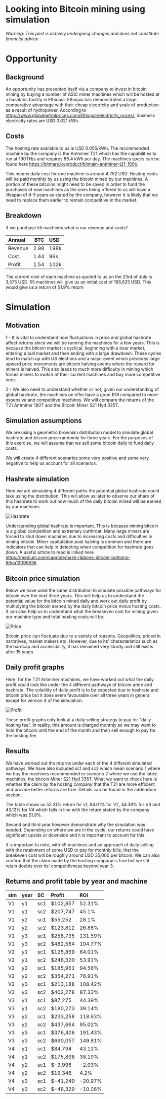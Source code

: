 # Looking into Bitcoin mining using simulation

*Warning: This post is actively undergoing changes and does not constitute financial advice*

# Opportunity

## Background

An opportunity has presented itself via a company to invest in bitcoin mining by buying a number of ASIC miner machines which will be hosted at a hashlabs facility in Ethiopia. Ethiopia has demonstrated a large comparative advantage with their cheap electricity and scale of production as a result of hydropower. According to https://www.globalpetrolprices.com/Ethiopia/electricity_prices/, business electricity rates are USD 0.021 kWh. 

## Costs

The hosting rate available to us is USD 0.055/kWh. The recommended machine by the company is the Antminer T21 which has the capabilities to run at 190TH/s and requires 86.4 kWh per day. The machines specs can be found here https://bitmars.io/product/bitmain-antminer-t21-190t/. 

This means daily cost for one machine is around 4.752 USD. Hosting costs will be paid monthly by us using the bitcoin mined by our machines. A portion of these bitcoins might need to be saved in order to fund the purchases of new machines as the ones being offered to us will have a lifespan of 4-5 years as stated by the company, however it is likely that we need to replace them earlier to remain competitive in the market.

## Breakdown

If we purchase 55 machines what is our revenue and costs?

<table class="table" style="">
 <thead>
  <tr>
   <th style="text-align:left;"> Annual </th>
   <th style="text-align:right;"> BTC </th>
   <th style="text-align:left;"> USD </th>
  </tr>
 </thead>
<tbody>
  <tr>
   <td style="text-align:left;"> Revenue </td>
   <td style="text-align:right;"> 2.98 </td>
   <td style="text-align:left;"> 198k </td>
  </tr>
  <tr>
   <td style="text-align:left;"> Cost </td>
   <td style="text-align:right;"> 1.44 </td>
   <td style="text-align:left;"> 96k </td>
  </tr>
  <tr>
   <td style="text-align:left;"> Profit </td>
   <td style="text-align:right;"> 1.54 </td>
   <td style="text-align:left;"> 102k </td>
  </tr>
</tbody>
</table>

The current cost of each machine as quoted to us on the 23rd of July is 3,575 USD. 55 machines will give us an initial cost of 196,625 USD. This would give us a return of 51.9% return 

# Simulation

## Motivation

1 - It is vital to understand how fluctuations in price and global hashrate affect returns since we will be running the machines for a few years. This is because the bitcoin market is cyclical, beginning with a bear market, entering a bull market and then ending with a large drawdown. These cycles tend to match up with US elections and a major event which precedes large upward price movements are bitcoin halving events where the reward for miners is halved. This also leads to much more difficulty in mining which forces miners to switch of their current machines and buy more competitive ones.

2 - We also need to understand whether or not, given our understanding of global hashrate, the machines on offer have a good ROI compared to more expensive and competitive machines. We will compare the returns of the T21 Antminer 190T and the Bitcoin Miner S21 Hyd 335T.

## Simulation assumptions

We are using a geometric brownian distribution model to simulate global hashrate and bitcoin price randomly for three years. For the purposes of this exercise, we will assume that we sell some bitcoin daily to fund daily costs.

We will create 4 different scenarios some very positive and some very negative to help us account for all scenarios.

## Hashrate simulation

Here we are simulating 4 different paths the potential global hashrate could take using the distribution. This will allow us later to observe our share of this hashrate to work out how much of the daily bitcoin mined will be earned by our machines.

![Hashrate](/nugaalcapital.github.io/_posts/shashrate.png)

Understanding global hashrate is important. This is because mining bitcoin is a global competition and extremely cutthroat. Many large miners are forced to shut down machines due to increasing costs and difficulties in mining bitcoin. Miner capitulation post halving is common and there are indicators that can help in detecting when competition for hashrate goes down. A useful article to read is linked here https://medium.com/capriole/hash-ribbons-bitcoin-bottoms-60da13095836. 


## Bitcoin price simulation

Below we have used the same distribution to simulate possible pathways for bitcoin over the next three years. This will help us to understand the potential value for the bitcoin mined daily and work out daily profit by multiplying the bitcoin earned by the daily bitcoin price minus hosting costs. It can also help us to understand what the breakeven cost for mining given our machine type and total hosting costs will be.

![Price](/_posts/price.png)


Bitcoin price can fluctuate due to a variety of reasons. Geopolitics, priced in narratives, market makers etc. However, due to its' characteristics such as the hardcap and accessibility, it has remained very sturdy and still exists after 15 years. 


## Daily profit graphs

Here, for the T21 Antminer machines, we have worked out what the daily profit could look like under the 4 different pathways of bitcoin price and hashrate. The volatility of daily profit is to be expected due to hashrate and bitcoin price but it does seem favourable over all three years in general except for version 4 of the simulation.

![Profit](/_posts/profit.png)

These profit graphs only look at a daily selling strategy to pay for "daily hosting fee". In reality, this amount is charged monthly so we may want to hold the bitcoin until the end of the month and then sell enough to pay for the hosting fee. 

## Results

We have worked out the returns under each of the 4 different simulated pathways. We have also included sc1 and sc2 which mean scenario 1 where we buy the machines recommended or scenario 2 where we use the latest machines, the bitcoin Miner S21 Hyd 335T. What we want to check here is whether the claim by the hosting company that the T21 are more efficient and provide better returns are true. Details can be found in the addendum section. 

The table shows us 52.31% return for v1, 64.01% for V2, 44.39% for V3 and 43.12% for V4 which falls in line with the return stated by the company which was 51.9%.

Second and third year however demonstrate why the simulation was needed. Depending on where we are in the cycle, our returns could have significant upside or downside and it is important to account for this.

It is important to note, with 55 machines and an approach of daily selling with the retainment of some USD to pay for monthly bills, that the breakeven cost will be roughly around USD 35,000 per bitcoin. We can also confirm that the claim made by the hosting company is true but we stil retain doubts over its' competitivness beyond year 3.

## Returns and profit table by year and machine

<table class="table" style="">
 <thead>
  <tr>
   <th style="text-align:left;"> sim </th>
   <th style="text-align:left;"> year </th>
   <th style="text-align:left;"> SC </th>
   <th style="text-align:left;"> Profit </th>
   <th style="text-align:left;"> ROI </th>
  </tr>
 </thead>
<tbody>
  <tr>
   <td style="text-align:left;"> V1 </td>
   <td style="text-align:left;"> y1 </td>
   <td style="text-align:left;"> sc1 </td>
   <td style="text-align:left;"> $102,857 </td>
   <td style="text-align:left;"> 52.31% </td>
  </tr>
  <tr>
   <td style="text-align:left;"> V1 </td>
   <td style="text-align:left;"> y1 </td>
   <td style="text-align:left;"> sc2 </td>
   <td style="text-align:left;"> $207,747 </td>
   <td style="text-align:left;"> 45.1% </td>
  </tr>
  <tr>
   <td style="text-align:left;"> V1 </td>
   <td style="text-align:left;"> y2 </td>
   <td style="text-align:left;"> sc1 </td>
   <td style="text-align:left;"> $55,252 </td>
   <td style="text-align:left;"> 28.1% </td>
  </tr>
  <tr>
   <td style="text-align:left;"> V1 </td>
   <td style="text-align:left;"> y2 </td>
   <td style="text-align:left;"> sc2 </td>
   <td style="text-align:left;"> $123,812 </td>
   <td style="text-align:left;"> 26.88% </td>
  </tr>
  <tr>
   <td style="text-align:left;"> V1 </td>
   <td style="text-align:left;"> y3 </td>
   <td style="text-align:left;"> sc1 </td>
   <td style="text-align:left;"> $258,735 </td>
   <td style="text-align:left;"> 131.59% </td>
  </tr>
  <tr>
   <td style="text-align:left;"> V1 </td>
   <td style="text-align:left;"> y3 </td>
   <td style="text-align:left;"> sc2 </td>
   <td style="text-align:left;"> $482,584 </td>
   <td style="text-align:left;"> 104.77% </td>
  </tr>
  <tr>
   <td style="text-align:left;"> V2 </td>
   <td style="text-align:left;"> y1 </td>
   <td style="text-align:left;"> sc1 </td>
   <td style="text-align:left;"> $125,869 </td>
   <td style="text-align:left;"> 64.01% </td>
  </tr>
  <tr>
   <td style="text-align:left;"> V2 </td>
   <td style="text-align:left;"> y1 </td>
   <td style="text-align:left;"> sc2 </td>
   <td style="text-align:left;"> $248,320 </td>
   <td style="text-align:left;"> 53.91% </td>
  </tr>
  <tr>
   <td style="text-align:left;"> V2 </td>
   <td style="text-align:left;"> y2 </td>
   <td style="text-align:left;"> sc1 </td>
   <td style="text-align:left;"> $185,961 </td>
   <td style="text-align:left;"> 94.58% </td>
  </tr>
  <tr>
   <td style="text-align:left;"> V2 </td>
   <td style="text-align:left;"> y2 </td>
   <td style="text-align:left;"> sc2 </td>
   <td style="text-align:left;"> $354,271 </td>
   <td style="text-align:left;"> 76.91% </td>
  </tr>
  <tr>
   <td style="text-align:left;"> V2 </td>
   <td style="text-align:left;"> y3 </td>
   <td style="text-align:left;"> sc1 </td>
   <td style="text-align:left;"> $213,188 </td>
   <td style="text-align:left;"> 108.42% </td>
  </tr>
  <tr>
   <td style="text-align:left;"> V2 </td>
   <td style="text-align:left;"> y3 </td>
   <td style="text-align:left;"> sc2 </td>
   <td style="text-align:left;"> $402,278 </td>
   <td style="text-align:left;"> 87.33% </td>
  </tr>
  <tr>
   <td style="text-align:left;"> V3 </td>
   <td style="text-align:left;"> y1 </td>
   <td style="text-align:left;"> sc1 </td>
   <td style="text-align:left;"> $87,275 </td>
   <td style="text-align:left;"> 44.39% </td>
  </tr>
  <tr>
   <td style="text-align:left;"> V3 </td>
   <td style="text-align:left;"> y1 </td>
   <td style="text-align:left;"> sc2 </td>
   <td style="text-align:left;"> $180,273 </td>
   <td style="text-align:left;"> 39.14% </td>
  </tr>
  <tr>
   <td style="text-align:left;"> V3 </td>
   <td style="text-align:left;"> y2 </td>
   <td style="text-align:left;"> sc1 </td>
   <td style="text-align:left;"> $233,258 </td>
   <td style="text-align:left;"> 118.63% </td>
  </tr>
  <tr>
   <td style="text-align:left;"> V3 </td>
   <td style="text-align:left;"> y2 </td>
   <td style="text-align:left;"> sc2 </td>
   <td style="text-align:left;"> $437,664 </td>
   <td style="text-align:left;"> 95.02% </td>
  </tr>
  <tr>
   <td style="text-align:left;"> V3 </td>
   <td style="text-align:left;"> y3 </td>
   <td style="text-align:left;"> sc1 </td>
   <td style="text-align:left;"> $376,406 </td>
   <td style="text-align:left;"> 191.43% </td>
  </tr>
  <tr>
   <td style="text-align:left;"> V3 </td>
   <td style="text-align:left;"> y3 </td>
   <td style="text-align:left;"> sc2 </td>
   <td style="text-align:left;"> $690,057 </td>
   <td style="text-align:left;"> 149.81% </td>
  </tr>
  <tr>
   <td style="text-align:left;"> V4 </td>
   <td style="text-align:left;"> y1 </td>
   <td style="text-align:left;"> sc1 </td>
   <td style="text-align:left;"> $84,794 </td>
   <td style="text-align:left;"> 43.12% </td>
  </tr>
  <tr>
   <td style="text-align:left;"> V4 </td>
   <td style="text-align:left;"> y1 </td>
   <td style="text-align:left;"> sc2 </td>
   <td style="text-align:left;"> $175,898 </td>
   <td style="text-align:left;"> 38.19% </td>
  </tr>
  <tr>
   <td style="text-align:left;"> V4 </td>
   <td style="text-align:left;"> y2 </td>
   <td style="text-align:left;"> sc1 </td>
   <td style="text-align:left;"> $-3,996 </td>
   <td style="text-align:left;"> -2.03% </td>
  </tr>
  <tr>
   <td style="text-align:left;"> V4 </td>
   <td style="text-align:left;"> y2 </td>
   <td style="text-align:left;"> sc2 </td>
   <td style="text-align:left;"> $19,346 </td>
   <td style="text-align:left;"> 4.2% </td>
  </tr>
  <tr>
   <td style="text-align:left;"> V4 </td>
   <td style="text-align:left;"> y3 </td>
   <td style="text-align:left;"> sc1 </td>
   <td style="text-align:left;"> $-41,240 </td>
   <td style="text-align:left;"> -20.97% </td>
  </tr>
  <tr>
   <td style="text-align:left;"> V4 </td>
   <td style="text-align:left;"> y3 </td>
   <td style="text-align:left;"> sc2 </td>
   <td style="text-align:left;"> $-46,320 </td>
   <td style="text-align:left;"> -10.06% </td>
  </tr>
</tbody>
</table>


